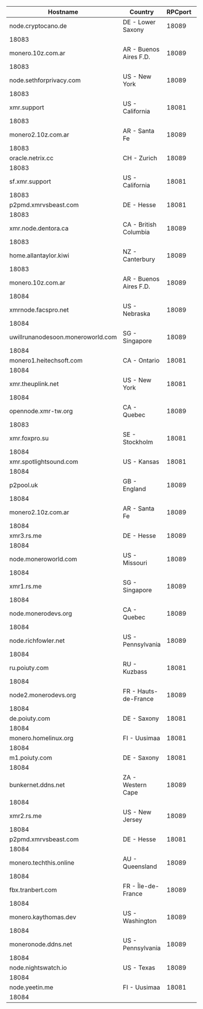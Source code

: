 Hostname | Country | RPCport | P2Pport
--- | --- | --- | ---
node.cryptocano.de | DE - Lower Saxony | 18089
 | 18083
monero.10z.com.ar | AR - Buenos Aires F.D. | 18089
 | 18083
node.sethforprivacy.com | US - New York | 18089
 | 18083
xmr.support | US - California | 18081
 | 18083
monero2.10z.com.ar | AR - Santa Fe | 18089
 | 18083
oracle.netrix.cc | CH - Zurich | 18089
 | 18083
sf.xmr.support | US - California | 18081
 | 18083
p2pmd.xmrvsbeast.com | DE - Hesse | 18081
 | 18083
xmr.node.dentora.ca | CA - British Columbia | 18089
 | 18083
home.allantaylor.kiwi | NZ - Canterbury | 18089
 | 18083
monero.10z.com.ar | AR - Buenos Aires F.D. | 18089
 | 18084
xmrnode.facspro.net | US - Nebraska | 18089
 | 18084
uwillrunanodesoon.moneroworld.com | SG - Singapore | 18089
 | 18084
monero1.heitechsoft.com | CA - Ontario | 18081
 | 18084
xmr.theuplink.net | US - New York | 18081
 | 18084
opennode.xmr-tw.org | CA - Quebec | 18089
 | 18083
xmr.foxpro.su | SE - Stockholm | 18081
 | 18084
xmr.spotlightsound.com | US - Kansas | 18081
 | 18084
p2pool.uk | GB - England | 18089
 | 18084
monero2.10z.com.ar | AR - Santa Fe | 18089
 | 18084
xmr3.rs.me | DE - Hesse | 18089
 | 18084
node.moneroworld.com | US - Missouri | 18089
 | 18084
xmr1.rs.me | SG - Singapore | 18089
 | 18084
node.monerodevs.org | CA - Quebec | 18089
 | 18084
node.richfowler.net | US - Pennsylvania | 18089
 | 18084
ru.poiuty.com | RU - Kuzbass | 18081
 | 18084
node2.monerodevs.org | FR - Hauts-de-France | 18089
 | 18084
de.poiuty.com | DE - Saxony | 18081
 | 18084
monero.homelinux.org | FI - Uusimaa | 18081
 | 18084
m1.poiuty.com | DE - Saxony | 18081
 | 18084
bunkernet.ddns.net | ZA - Western Cape | 18089
 | 18084
xmr2.rs.me | US - New Jersey | 18089
 | 18084
p2pmd.xmrvsbeast.com | DE - Hesse | 18081
 | 18084
monero.techthis.online | AU - Queensland | 18089
 | 18084
fbx.tranbert.com | FR - Île-de-France | 18089
 | 18084
monero.kaythomas.dev | US - Washington | 18089
 | 18084
moneronode.ddns.net | US - Pennsylvania | 18089
 | 18084
node.nightswatch.io | US - Texas | 18089
 | 18084
node.yeetin.me | FI - Uusimaa | 18081
 | 18084
